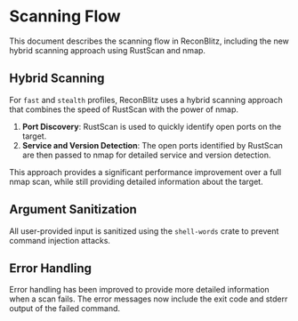 # Scanning Flow

This document describes the scanning flow in ReconBlitz, including the new hybrid scanning approach using RustScan and nmap.

## Hybrid Scanning

For `fast` and `stealth` profiles, ReconBlitz uses a hybrid scanning approach that combines the speed of RustScan with the power of nmap.

1.  **Port Discovery**: RustScan is used to quickly identify open ports on the target.
2.  **Service and Version Detection**: The open ports identified by RustScan are then passed to nmap for detailed service and version detection.

This approach provides a significant performance improvement over a full nmap scan, while still providing detailed information about the target.

## Argument Sanitization

All user-provided input is sanitized using the `shell-words` crate to prevent command injection attacks.

## Error Handling

Error handling has been improved to provide more detailed information when a scan fails. The error messages now include the exit code and stderr output of the failed command.
